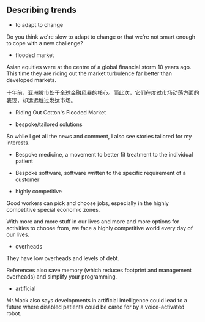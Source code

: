 ## Describing trends

* to adapt to change

Do you think we're slow to adapt to change or that we're not smart enough to cope with a new challenge?


* flooded market

Asian equities were at the centre of a global financial storm 10 years ago. This time they are riding out the market turbulence far better than developed markets.

十年前，亚洲股市处于全球金融风暴的核心。而此次，它们在度过市场动荡方面的表现，却远远胜过发达市场。


- Riding Out Cotton's Flooded Market

- bespoke/tailored solutions

So while I get all the news and comment, I also see stories tailored for my interests.

- Bespoke medicine, a movement to better fit treatment to the individual patient

- Bespoke software, software written to the specific requirement of a customer

- highly competitive

Good workers can pick and choose jobs, especially in the highly competitive special economic zones. 

With more and more stuff in our lives and more and more options for activities to choose from, we face a highly competitive world every day of our lives.

- overheads 

They have low overheads and levels of debt.

References also save memory (which reduces footprint and management overheads) and simplify your programming.

- artificial

Mr.Mack also says developments in artificial intelligence could lead to a future where disabled patients could be cared for by a voice-activated robot.

